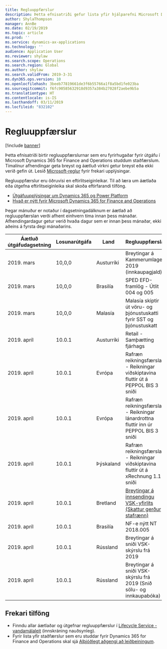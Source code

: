 ```yaml
---
title: Regluuppfærslur
description: Þetta efnisatriði gefur lista yfir hjálparefni Microsoft Dynamics 365 for Finance and Operations eftir Landi/svæði.
author: ShylaThompson
manager: AnnBe
ms.date: 02/19/2019
ms.topic: article
ms.prod: ''
ms.service: dynamics-ax-applications
ms.technology: ''
audience: Application User
ms.reviewer: shylaw
ms.search.scope: Operations
ms.search.region: Global
ms.author: shylaw
ms.search.validFrom: 2019-3-31
ms.dyn365.ops.version: 10
ms.openlocfilehash: 3beeb77819661de3f6b55766a1f8a5bd1fe023ba
ms.sourcegitcommit: f6fc90585632918d9357a384b27028f2aebe9b5a
ms.translationtype: HT
ms.contentlocale: is-IS
ms.lasthandoff: 03/11/2019
ms.locfileid: "832102"
---
```

# <a name="regulatory-updates"></a>Regluuppfærslur

[!include [banner](../includes/banner.md)]

Þetta efnisatriði birtir regluuppfærslurnar sem eru fyrirhugaðar fyrir útgáfu í Microsoft Dynamics 365 for Finance and Operations studdum staðfærslum. Tímalínur afhendingar geta breyst og áætluð virkni getur breyst eða ekki verið gefin út. Lesið [Microsoft-reglur](https://go.microsoft.com/fwlink/p/?linkid=2007332) fyrir frekari upplýsingar. 

Regluuppfærslur eru öðruvísi en eftirlitseiginleikar. Til að læra um áætlaða eða útgefna eftirlitseiginleika skal skoða eftirfarandi tilföng.

- [Útgáfuupplýsingar um Dynamics 365 og Power Platform](https://docs.microsoft.com/business-applications-release-notes/index)
- [Hvað er nýtt fyrir Microsoft Dynamics 365 for Finance and Operations](../../fin-and-ops/get-started/whats-new-changed.md)

Þegar mánuður er notaður í dagsetningadálknum er áætlað að regluuppfærslan verði afhent einhvern tíma innan þess mánaðar. Afhendingardagur getur verið hvaða dagur sem er innan þess mánaðar, ekki aðeins á fyrsta degi mánaðarins.

|Áætluð útgáfudagsetning|Losunarútgáfa|Land|Regluuppfærsla|
|--------------------|---------------|-------|-------|
|      2019. mars          |   10,0,0      | Austurríki      |   Breytingar á Kammerumlage 2019 (innkaupagjald)    |
|      2019. mars          |   10,0,0      |   Brasilía    |     SPED EFD-framlög - Útlit 004 og 005  |
|      2019. mars          |   10,0,0      |    Malasía     |Malasía skiptir út vöru- og þjónustuskatti fyrir SST og þjónustuskatt        |
|      2019. apríl          |   10.0.1      |    Austurríki     |Retail - Samþætting fjárhags         |
|      2019. apríl          |   10.0.1      |    Evrópa     |Rafræn reikningsfærsla - Reikningar viðskiptavina fluttir út á PEPPOL BIS 3 sniði         |
|      2019. apríl          |   10.0.1      |    Evrópa     |Rafræn reikningsfærsla - Reikningar lánardrottna fluttir inn úr PEPPOL BIS 3 sniði         |
|      2019. apríl          |   10.0.1      |   Þýskaland     |Rafræn reikningsfærsla - Reikningar viðskiptavina fluttir út á xRechnung 1.1 sniði         |
|      2019. apríl          |   10.0.1      |    Bretland     |[Breytingar á innsendingu VSK-yfirlits (Skattur gerður stafrænn)](emea-gbr-mtd-vat-integration.md)    |    
|      2019. apríl          |   10.0.1      |    Brasilía     |NF-e nýtt NT 2018.005         |
|      2019. apríl          |   10.0.1      |    Rússland     |Breytingar á sniði VSK-skýrslu frá 2019         |
|      2019. apríl          |   10.0.1      |    Rússland     |Breytingar á sniði VSK-skýrslu frá 2019 (Snið sölu- og innkaupabóka)  |

## <a name="additional-resources"></a>Frekari tilföng
- Finndu allar áætlaðar og útgefnar regluuppfærslur í [Lifecycle Service - vandamálaleit](https://lcs.dynamics.com/Logon/Index) (innskráning nauðsynleg).
- Fyrir lista yfir staðfærslur sem eru studdar fyrir Dynamics 365 for Finance and Operations skal sjá [Alþjóðlegt aðgengi að leiðbeiningum](https://aka.ms/dynamics_365_international_availability_deck).

